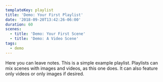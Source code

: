 ```yaml
---
templateKey: playlist
title: 'Demo: Your First Playlist'
date: '2018-09-20T13:42:26-06:00'
duration: 60
scenes:
  - title: 'Demo: Your First Scene'
  - title: 'Demo: A Video Scene'
tags:
  - demo
---
```

Here you can leave notes. This is a simple example playlist. Playlists can mix scenes with images and videos, as this one does. It can also feature only videos or only images if desired.
